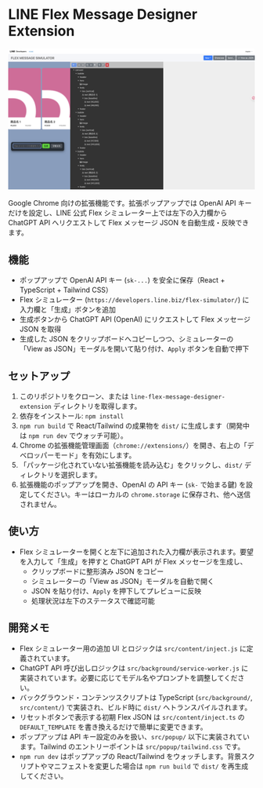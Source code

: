 # LINE Flex Message Designer Extension

![拡張機能のスクリーンショット](assets/image.png)


Google Chrome 向けの拡張機能です。拡張ポップアップでは OpenAI API キーだけを設定し、LINE 公式 Flex シミュレーター上では左下の入力欄から ChatGPT API へリクエストして Flex メッセージ JSON を自動生成・反映できます。

## 機能
- ポップアップで OpenAI API キー (`sk-...`) を安全に保存（React + TypeScript + Tailwind CSS）
- Flex シミュレーター (`https://developers.line.biz/flex-simulator/`) に入力欄と「生成」ボタンを追加
- 生成ボタンから ChatGPT API (OpenAI) にリクエストして Flex メッセージ JSON を取得
- 生成した JSON をクリップボードへコピーしつつ、シミュレーターの「View as JSON」モーダルを開いて貼り付け、`Apply` ボタンを自動で押下

## セットアップ
1. このリポジトリをクローン、または `line-flex-message-designer-extension` ディレクトリを取得します。
2. 依存をインストール: `npm install`
3. `npm run build` で React/Tailwind の成果物を `dist/` に生成します（開発中は `npm run dev` でウォッチ可能）。
4. Chrome の拡張機能管理画面（`chrome://extensions/`）を開き、右上の「デベロッパーモード」を有効にします。
5. 「パッケージ化されていない拡張機能を読み込む」をクリックし、`dist/` ディレクトリを選択します。
6. 拡張機能のポップアップを開き、OpenAI の API キー (`sk-` で始まる鍵) を設定してください。キーはローカルの `chrome.storage` に保存され、他へ送信されません。

## 使い方
- Flex シミュレーターを開くと左下に追加された入力欄が表示されます。要望を入力して「生成」を押すと ChatGPT API が Flex メッセージを生成し、
  - クリップボードに整形済み JSON をコピー
  - シミュレーターの「View as JSON」モーダルを自動で開く
  - JSON を貼り付け、`Apply` を押下してプレビューに反映
  - 処理状況は左下のステータスで確認可能

## 開発メモ
- Flex シミュレーター用の追加 UI とロジックは `src/content/inject.js` に定義されています。
- ChatGPT API 呼び出しロジックは `src/background/service-worker.js` に実装されています。必要に応じてモデル名やプロンプトを調整してください。
- バックグラウンド・コンテンツスクリプトは TypeScript (`src/background/`, `src/content/`) で実装され、ビルド時に `dist/` へトランスパイルされます。
- リセットボタンで表示する初期 Flex JSON は `src/content/inject.ts` の `DEFAULT_TEMPLATE` を書き換えるだけで簡単に変更できます。
- ポップアップは API キー設定のみを扱い、`src/popup/` 以下に実装されています。Tailwind のエントリーポイントは `src/popup/tailwind.css` です。
- `npm run dev` はポップアップの React/Tailwind をウォッチします。背景スクリプトやマニフェストを変更した場合は `npm run build` で `dist/` を再生成してください。
